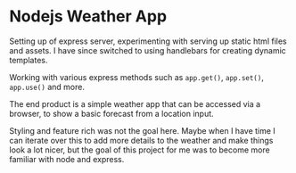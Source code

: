 # Nodejs Weather App

Setting up of express server, experimenting with serving up static html files and assets. I have since switched to using handlebars for creating dynamic templates.

Working with various express methods such as `app.get()`, `app.set()`, `app.use()` and more.

The end product is a simple weather app that can be accessed via a browser, to show a basic forecast from a location input.

Styling and feature rich was not the goal here. Maybe when I have time I can iterate over this to add more details to the weather and make things look a lot nicer, but the goal of this project for me was to become more familiar with node and express.
